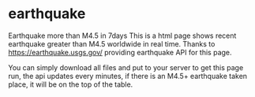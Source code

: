 # earthquake
Earthquake more than M4.5 in 7days
This is a html page shows recent earthquake greater than M4.5 worldwide in real time.
Thanks to https://earthquake.usgs.gov/ providing earthquake API for this page.

You can simply download all files and put to your server to get this page run, the api updates every minutes, if there is an M4.5+ earthquake taken place, it will be on the top of the table.
